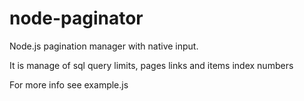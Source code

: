 # node-paginator
Node.js pagination manager with native input.

It is manage of sql query limits, pages links and items index numbers



For more info see example.js
